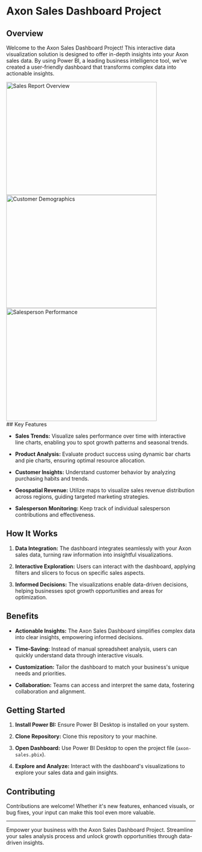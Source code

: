 # Axon Sales Dashboard Project

## Overview

Welcome to the Axon Sales Dashboard Project! This interactive data visualization solution is designed to offer in-depth insights into your Axon sales data. By using Power BI, a leading business intelligence tool, we've created a user-friendly dashboard that transforms complex data into actionable insights.

<div style="display: flex; flex-wrap: wrap;">
    <img src="https://github.com/karthiknair-19/Axon-sales-Power-bi-project/assets/124065232/bf38a5d7-27b0-4b92-93d3-b69466764acf" alt="Sales Report Overview" width="400" height="300">
    <img src="https://github.com/karthiknair-19/Axon-sales-Power-bi-project/assets/124065232/2350ce74-bc60-4d68-aece-c035638a5000" alt="Customer Demographics" width="400" height="300">
    <img src="https://github.com/karthiknair-19/Axon-sales-Power-bi-project/assets/124065232/313b9389-c32f-4bc9-b33a-cd53137d99f2" alt="Salesperson Performance" width="400" height="300">
    
</div>
## Key Features

- **Sales Trends:** Visualize sales performance over time with interactive line charts, enabling you to spot growth patterns and seasonal trends.

- **Product Analysis:** Evaluate product success using dynamic bar charts and pie charts, ensuring optimal resource allocation.

- **Customer Insights:** Understand customer behavior by analyzing purchasing habits and trends.

- **Geospatial Revenue:** Utilize maps to visualize sales revenue distribution across regions, guiding targeted marketing strategies.

- **Salesperson Monitoring:** Keep track of individual salesperson contributions and effectiveness.

## How It Works

1. **Data Integration:** The dashboard integrates seamlessly with your Axon sales data, turning raw information into insightful visualizations.

2. **Interactive Exploration:** Users can interact with the dashboard, applying filters and slicers to focus on specific sales aspects.

3. **Informed Decisions:** The visualizations enable data-driven decisions, helping businesses spot growth opportunities and areas for optimization.

## Benefits

- **Actionable Insights:** The Axon Sales Dashboard simplifies complex data into clear insights, empowering informed decisions.

- **Time-Saving:** Instead of manual spreadsheet analysis, users can quickly understand data through interactive visuals.

- **Customization:** Tailor the dashboard to match your business's unique needs and priorities.

- **Collaboration:** Teams can access and interpret the same data, fostering collaboration and alignment.

## Getting Started

1. **Install Power BI:** Ensure Power BI Desktop is installed on your system.

2. **Clone Repository:** Clone this repository to your machine.

3. **Open Dashboard:** Use Power BI Desktop to open the project file (`axon-sales.pbix`).

5. **Explore and Analyze:** Interact with the dashboard's visualizations to explore your sales data and gain insights.

## Contributing

Contributions are welcome! Whether it's new features, enhanced visuals, or bug fixes, your input can make this tool even more valuable.

---

Empower your business with the Axon Sales Dashboard Project. Streamline your sales analysis process and unlock growth opportunities through data-driven insights.
